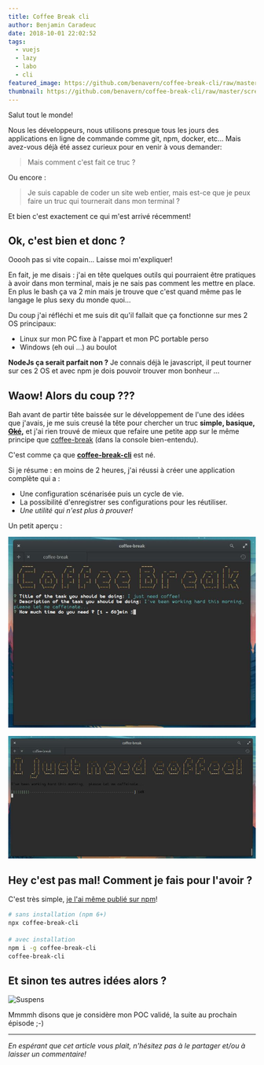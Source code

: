 ```yaml
---
title: Coffee Break cli
author: Benjamin Caradeuc
date: 2018-10-01 22:02:52
tags:
  - vuejs
  - lazy
  - labo
  - cli
featured_image: https://github.com/benavern/coffee-break-cli/raw/master/screenshots/CoffeeTime.jpeg
thumbnail: https://github.com/benavern/coffee-break-cli/raw/master/screenshots/CoffeeTime.jpeg
---
```


Salut tout le monde!

Nous les développeurs, nous utilisons presque tous les jours des applications en ligne de commande comme git, npm, docker, etc... Mais avez-vous déjà été assez curieux pour en venir à vous demander:

> Mais comment c'est fait ce truc ?

Ou encore :

> Je suis capable de coder un site web entier, mais est-ce que je peux faire un truc qui tournerait dans mon terminal ?

Et bien c'est exactement ce qui m'est arrivé récemment!

## Ok, c'est bien et donc ?

Ooooh pas si vite copain... Laisse moi m'expliquer!

En fait, je me disais : j'ai en tête quelques outils qui pourraient être pratiques à avoir dans mon terminal, mais je ne sais pas comment les mettre en place. En plus le bash ça va 2 min mais je trouve que c'est quand même pas le langage le plus sexy du monde quoi...

Du coup j'ai réfléchi et me suis dit qu'il fallait que ça fonctionne sur mes 2 OS principaux:

* Linux sur mon PC fixe à l'appart et mon PC portable perso
* Windows (eh oui ...) au boulot

**NodeJs ça serait parfait non ?** Je connais déjà le javascript, il peut tourner sur ces 2 OS et avec npm je dois pouvoir trouver mon bonheur ...

## Waow! Alors du coup ???

Bah avant de partir tête baissée sur le développement de l'une des idées que j'avais, je me suis creusé la tête pour chercher un truc **simple, basique, [~~Oké~~](https://youtu.be/2bjk26RwjyU),** et j'ai rien trouvé de mieux que refaire une petite app sur le même principe que [coffee-break](https://benjamin.caradeuc.info/2018/09/21/coffee-break/) (dans la console bien-entendu).

C'est comme ça que **[coffee-break-cli](https://github.com/benavern/coffee-break-cli)** est né.

Si je résume : en moins de 2 heures, j'ai réussi à créer une application complète qui a :

* Une configuration scénarisée puis un cycle de vie.
* La possibilité d'enregistrer ses configurations pour les réutiliser.
* *Une utilité qui n'est plus à prouver!*

Un petit aperçu :

![Settings](https://github.com/benavern/coffee-break-cli/raw/master/screenshots/Settings.jpeg)

![CoffeeTime](https://github.com/benavern/coffee-break-cli/raw/master/screenshots/CoffeeTime.jpeg)

## Hey c'est pas mal! Comment je fais pour l'avoir ?

C'est très simple, [je l'ai même publié sur npm](https://www.npmjs.com/package/coffee-break-cli)!

```bash
# sans installation (npm 6+)
npx coffee-break-cli

# avec installation
npm i -g coffee-break-cli
coffee-break-cli
```

## Et sinon tes autres idées alors ?

![Suspens](https://media.giphy.com/media/Bp5dwyOW9BwbK/giphy.gif)

Mmmmh disons que je considère mon POC validé, la suite au prochain épisode ;-)

---

*En espérant que cet article vous plait, n'hésitez pas à le partager et/ou à laisser un commentaire!*
